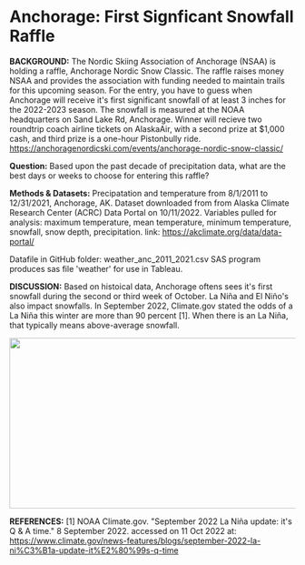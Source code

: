 # Anchorage: First Signficant Snowfall Raffle

**BACKGROUND:** The Nordic Skiing Association of Anchorage (NSAA) is holding a raffle, Anchorage Nordic Snow Classic. The raffle raises money NSAA and provides the association with funding needed to maintain trails for this upcoming season. For the entry, you have to guess when Anchorage will receive it's first significant snowfall of at least 3 inches for the 2022-2023 season. The snowfall is measured at the NOAA headquarters on Sand Lake Rd, Anchorage. Winner will recieve two roundtrip coach airline tickets on AlaskaAir, with a second prize at $1,000 cash, and third prize is a one-hour Pistonbully ride. 
https://anchoragenordicski.com/events/anchorage-nordic-snow-classic/

**Question:** Based upon the past decade of precipitation data, what are the best days or weeks to choose for entering this raffle?

**Methods & Datasets:**
Precipatation and temperature from 8/1/2011 to 12/31/2021, Anchorage, AK. Dataset downloaded from from Alaska Climate Research Center (ACRC) Data Portal on 10/11/2022. 
Variables pulled for analysis: maximum temperature, mean temperature, minimum temperature, snowfall, snow depth, precipitation.
link: https://akclimate.org/data/data-portal/

Datafile in GitHub folder: weather_anc_2011_2021.csv
SAS program produces sas file 'weather' for use in Tableau. 

**DISCUSSION:** Based on histoical data, Anchorage oftens sees it's first snowfall during the second or third week of October. La Niña and El Niño's also impact snowfalls. In September 2022, Climate.gov stated the odds of a La Niña this winter are more than 90 percent [1]. When there is an La Niña, that typically means above-average snowfall. 

<img src="https://github.com/mapike907/Images/blob/main/Snowfall2.PNG" width="600" height="300" />



**REFERENCES:**
[1] NOAA Climate.gov. "September 2022 La Niña update: it's Q & A time." 8 September 2022. accessed on 11 Oct 2022 at: https://www.climate.gov/news-features/blogs/september-2022-la-ni%C3%B1a-update-it%E2%80%99s-q-time
